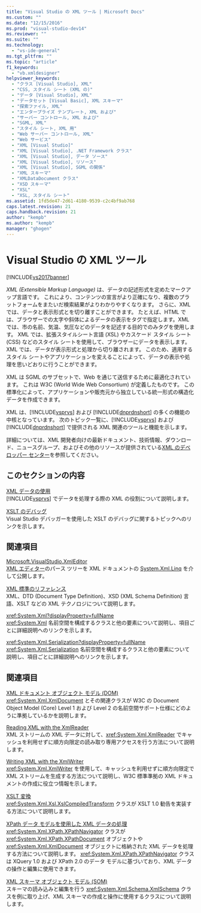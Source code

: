 ```yaml
---
title: "Visual Studio の XML ツール | Microsoft Docs"
ms.custom: ""
ms.date: "12/15/2016"
ms.prod: "visual-studio-dev14"
ms.reviewer: ""
ms.suite: ""
ms.technology: 
  - "vs-ide-general"
ms.tgt_pltfrm: ""
ms.topic: "article"
f1_keywords: 
  - "vb.xmldesigner"
helpviewer_keywords: 
  - "クラス [Visual Studio], XML"
  - "CSS, スタイル シート (XML の)"
  - "データ [Visual Studio], XML"
  - "データセット [Visual Basic], XML スキーマ"
  - "探索ファイル, XML"
  - "エンタープライズ テンプレート, XML および"
  - "サーバー コントロール, XML および"
  - "SGML, XML"
  - "スタイル シート, XML 用"
  - "Web サーバー コントロール, XML"
  - "Web サービス"
  - "XML [Visual Studio]"
  - "XML [Visual Studio], .NET Framework クラス"
  - "XML [Visual Studio], データ ソース"
  - "XML [Visual Studio], リソース"
  - "XML [Visual Studio], SGML の関係"
  - "XML スキーマ"
  - "XMLDataDocument クラス"
  - "XSD スキーマ"
  - "XSL"
  - "XSL, スタイル シート"
ms.assetid: 1fd5de47-2d61-4180-9539-c2c4bf9ab768
caps.latest.revision: 21
caps.handback.revision: 21
author: "kempb"
ms.author: "kempb"
manager: "ghogen"
---
```

# Visual Studio の XML ツール
[!INCLUDE[vs2017banner](../code-quality/includes/vs2017banner.md)]

*XML \(Extensible Markup Language\)* は、データの記述形式を定めたマークアップ言語です。  これにより、コンテンツの宣言がより正確になり、複数のプラットフォームをまたいだ検索結果がよりわかりやすくなります。  さらに、XML では、データと表示形式とを切り離すことができます。  たとえば、HTML では、ブラウザーでの太字や斜体によるデータの表示をタグで指定します。XML では、市の名前、気温、気圧などのデータを記述する目的でのみタグを使用します。  XML では、拡張スタイルシート言語 \(XSL\) やカスケード スタイル シート \(CSS\) などのスタイル シートを使用して、ブラウザーにデータを表示します。  XML では、データが表示形式と処理から切り離されます。  このため、適用するスタイル シートやアプリケーションを変えることによって、データの表示や処理を思いどおりに行うことができます。  
  
 XML は SGML のサブセットで、Web を通じて送信するために最適化されています。  これは W3C \(World Wide Web Consortium\) が定義したものです。  この標準化によって、アプリケーションや販売元から独立している統一形式の構造化データを作成できます。  
  
 XML は、[!INCLUDE[vsprvs](../code-quality/includes/vsprvs_md.md)] および [!INCLUDE[dnprdnshort](../code-quality/includes/dnprdnshort_md.md)] の多くの機能の中核となっています。  次のトピック一覧に、[!INCLUDE[vsprvs](../code-quality/includes/vsprvs_md.md)] および [!INCLUDE[dnprdnshort](../code-quality/includes/dnprdnshort_md.md)] で提供される XML 関連のツールと機能を示します。  
  
 詳細については、XML 開発者向けの最新ドキュメント、技術情報、ダウンロード、ニュースグループ、およびその他のリソースが提供されている[XML のデベロッパー センター](http://go.microsoft.com/fwlink/?LinkID=100176)を参照してください。  
  
## このセクションの内容  
 [XML データの使用](../xml-tools/working-with-xml-data.md)  
 [!INCLUDE[vsprvs](../code-quality/includes/vsprvs_md.md)] でデータを処理する際の XML の役割について説明します。  
  
 [XSLT のデバッグ](../xml-tools/debugging-xslt.md)  
 Visual Studio デバッガーを使用した XSLT のデバッグに関するトピックへのリンクを示します。  
  
## 関連項目  
 [Microsoft.VisualStudio.XmlEditor](http://go.microsoft.com/fwlink/?LinkID=165699)  
 [XML エディター](http://go.microsoft.com/fwlink/?LinkId=228249)のパース ツリーを XML ドキュメントの [System.Xml.Linq](http://go.microsoft.com/fwlink/?LinkId=228250) を介して公開します。  
  
 [XML 標準のリファレンス](http://msdn.microsoft.com/ja-jp/79c78508-c9d0-423a-a00f-672e855de401)  
 XML、DTD \(Document Type Definition\)、XSD \(XML Schema Definition\) 言語、XSLT などの XML テクノロジについて説明します。  
  
 <xref:System.Xml?displayProperty=fullName>  
 <xref:System.Xml> 名前空間を構成するクラスと他の要素について説明し、項目ごとに詳細説明へのリンクを示します。  
  
 <xref:System.Xml.Serialization?displayProperty=fullName>  
 <xref:System.Xml.Serialization> 名前空間を構成するクラスと他の要素について説明し、項目ごとに詳細説明へのリンクを示します。  
  
## 関連項目  
 [XML ドキュメント オブジェクト モデル \(DOM\)](../Topic/XML%20Document%20Object%20Model%20\(DOM\).md)  
 <xref:System.Xml.XmlDocument> とその関連クラスが W3C の Document Object Model \(Core\) Level 1 および Level 2 の名前空間サポート仕様にどのように準拠しているかを説明します。  
  
 [Reading XML with the XmlReader](http://msdn.microsoft.com/ja-jp/3029834c-a27e-4331-b7aa-711924062182)  
 XML ストリームの XML データに対して、<xref:System.Xml.XmlReader> でキャッシュを利用せずに順方向限定の読み取り専用アクセスを行う方法について説明します。  
  
 [Writing XML with the XmlWriter](http://msdn.microsoft.com/ja-jp/ea41f72c-e1d3-4e0a-ab0f-f0eb1c27ab86)  
 <xref:System.Xml.XmlWriter> を使用して、キャッシュを利用せずに順方向限定で XML ストリームを生成する方法について説明し、W3C 標準準拠の XML ドキュメントの作成に役立つ情報を示します。  
  
 [XSLT 変換](../Topic/XSLT%20Transformations.md)  
 <xref:System.Xml.Xsl.XslCompiledTransform> クラスが XSLT 1.0 勧告を実装する方法について説明します。  
  
 [XPath データ モデルを使用した XML データの処理](../Topic/Process%20XML%20Data%20Using%20the%20XPath%20Data%20Model.md)  
 <xref:System.Xml.XPath.XPathNavigator> クラスが <xref:System.Xml.XPath.XPathDocument> オブジェクトや <xref:System.Xml.XmlDocument> オブジェクトに格納された XML データを処理する方法について説明します。  <xref:System.Xml.XPath.XPathNavigator> クラスは XQuery 1.0 および XPath 2.0 のデータ モデルに基づいており、XML データの操作と編集に使用できます。  
  
 [XML スキーマ オブジェクト モデル \(SOM\)](../Topic/XML%20Schema%20Object%20Model%20\(SOM\).md)  
 スキーマの読み込みと編集を行う <xref:System.Xml.Schema.XmlSchema> クラスを例に取り上げ、XML スキーマの作成と操作に使用するクラスについて説明します。